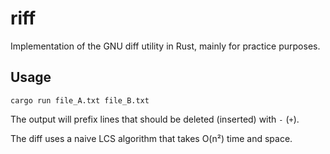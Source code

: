 # riff
Implementation of the GNU diff utility in Rust, mainly for practice purposes.

## Usage

`cargo run file_A.txt file_B.txt`

The output will prefix lines that should be deleted (inserted) with `-` (`+`). 

The diff uses a naive LCS algorithm that takes O(n²) time and space.